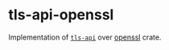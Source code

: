 # tls-api-openssl

Implementation of [`tls-api`](https://crates.io/crates/tls-api) over [openssl](https://crates.io/crates/openssl) crate.
